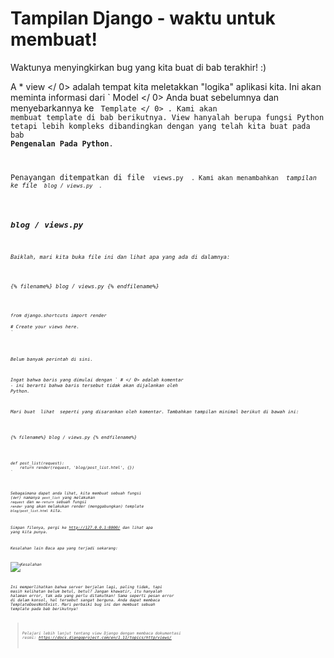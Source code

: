 # Tampilan Django - waktu untuk membuat!

Waktunya menyingkirkan bug yang kita buat di bab terakhir! :)

A * view </ 0> adalah tempat kita meletakkan "logika" aplikasi kita. Ini akan meminta informasi dari ` Model </ 0> Anda buat sebelumnya dan menyebarkannya ke <code> Template </ 0> . Kami akan membuat template di bab berikutnya. View hanyalah berupa fungsi Python tetapi lebih kompleks dibandingkan dengan yang telah kita buat pada bab <strong>Pengenalan Pada Python</strong>.</p>

<p>Penayangan ditempatkan di file <code> views.py </ 0> . Kami akan menambahkan <em> tampilan </ 1> ke file <code> blog / views.py </ 0> .</p>

<h2>blog / views.py</h2>

<p>Baiklah, mari kita buka file ini dan lihat apa yang ada di dalamnya:</p>

<p>{% filename%} blog / views.py {% endfilename%}</p>

<pre><code class="python">from django.shortcuts import render

# Create your views here.
`</pre> 

Belum banyak perintah di sini.

Ingat bahwa baris yang dimulai dengan ` # </ 0> adalah komentar - ini berarti bahwa baris tersebut tidak akan dijalankan oleh Python.</p>

<p>Mari buat <em> lihat </ 0> seperti yang disarankan oleh komentar. Tambahkan tampilan minimal berikut di bawah ini:</p>

<p>{% filename%} blog / views.py {% endfilename%}</p>

<pre><code class="python">def post_list(request):
    return render(request, 'blog/post_list.html', {})
`</pre> 

Sebagaimana dapat anda lihat, kita membuat sebuah fungsi (`def`) namanya `post_list` yang melakukan `request` dan `me-return` sebuah fungsi `render` yang akan melakukan render (menggabungkan) template `blog/post_list.html` kita.

Simpan filenya, pergi ke http://127.0.0.1:8000/ dan lihat apa yang kita punya.

Kesalahan lain Baca apa yang terjadi sekarang:

![Kesalahan](images/error.png)

Ini memperlihatkan bahwa server berjalan lagi, paling tidak, tapi masih kelihatan belum betul, betul? Jangan khawatir, itu hanyalah halaman error, tak ada yang perlu ditakutkan! Sama seperti pesan error di dalam konsol, hal tersebut sangat berguna. Anda dapat membaca *TemplateDoesNotExist*. Mari perbaiki bug ini dan membuat sebuah template pada bab berikutnya!

> Pelajari lebih lanjut tentang view Django dengan membaca dokumentasi resmi: https://docs.djangoproject.com/en/1.11/topics/http/views/